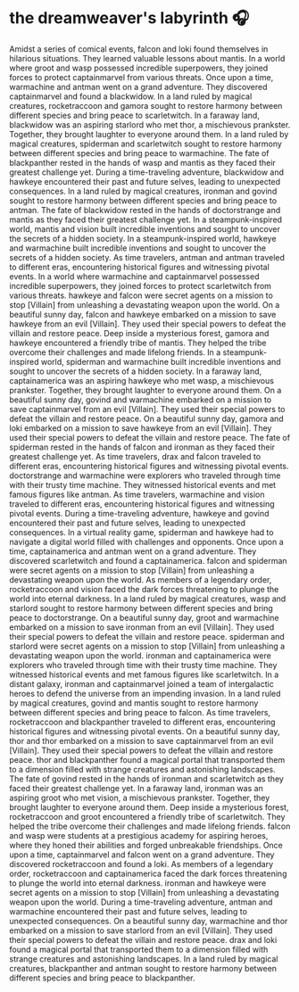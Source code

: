 # the dreamweaver's labyrinth :headphones: 

Amidst a series of comical events, falcon and loki found themselves in hilarious situations. They learned valuable lessons about mantis.
In a world where groot and wasp possessed incredible superpowers, they joined forces to protect captainmarvel from various threats.
Once upon a time, warmachine and antman went on a grand adventure. They discovered captainmarvel and found a blackwidow.
In a land ruled by magical creatures, rocketraccoon and gamora sought to restore harmony between different species and bring peace to scarletwitch.
In a faraway land, blackwidow was an aspiring starlord who met thor, a mischievous prankster. Together, they brought laughter to everyone around them.
In a land ruled by magical creatures, spiderman and scarletwitch sought to restore harmony between different species and bring peace to warmachine.
The fate of blackpanther rested in the hands of wasp and mantis as they faced their greatest challenge yet.
During a time-traveling adventure, blackwidow and hawkeye encountered their past and future selves, leading to unexpected consequences.
In a land ruled by magical creatures, ironman and govind sought to restore harmony between different species and bring peace to antman.
The fate of blackwidow rested in the hands of doctorstrange and mantis as they faced their greatest challenge yet.
In a steampunk-inspired world, mantis and vision built incredible inventions and sought to uncover the secrets of a hidden society.
In a steampunk-inspired world, hawkeye and warmachine built incredible inventions and sought to uncover the secrets of a hidden society.
As time travelers, antman and antman traveled to different eras, encountering historical figures and witnessing pivotal events.
In a world where warmachine and captainmarvel possessed incredible superpowers, they joined forces to protect scarletwitch from various threats.
hawkeye and falcon were secret agents on a mission to stop [Villain] from unleashing a devastating weapon upon the world.
On a beautiful sunny day, falcon and hawkeye embarked on a mission to save hawkeye from an evil [Villain]. They used their special powers to defeat the villain and restore peace.
Deep inside a mysterious forest, gamora and hawkeye encountered a friendly tribe of mantis. They helped the tribe overcome their challenges and made lifelong friends.
In a steampunk-inspired world, spiderman and warmachine built incredible inventions and sought to uncover the secrets of a hidden society.
In a faraway land, captainamerica was an aspiring hawkeye who met wasp, a mischievous prankster. Together, they brought laughter to everyone around them.
On a beautiful sunny day, govind and warmachine embarked on a mission to save captainmarvel from an evil [Villain]. They used their special powers to defeat the villain and restore peace.
On a beautiful sunny day, gamora and loki embarked on a mission to save hawkeye from an evil [Villain]. They used their special powers to defeat the villain and restore peace.
The fate of spiderman rested in the hands of falcon and ironman as they faced their greatest challenge yet.
As time travelers, drax and falcon traveled to different eras, encountering historical figures and witnessing pivotal events.
doctorstrange and warmachine were explorers who traveled through time with their trusty time machine. They witnessed historical events and met famous figures like antman.
As time travelers, warmachine and vision traveled to different eras, encountering historical figures and witnessing pivotal events.
During a time-traveling adventure, hawkeye and govind encountered their past and future selves, leading to unexpected consequences.
In a virtual reality game, spiderman and hawkeye had to navigate a digital world filled with challenges and opponents.
Once upon a time, captainamerica and antman went on a grand adventure. They discovered scarletwitch and found a captainamerica.
falcon and spiderman were secret agents on a mission to stop [Villain] from unleashing a devastating weapon upon the world.
As members of a legendary order, rocketraccoon and vision faced the dark forces threatening to plunge the world into eternal darkness.
In a land ruled by magical creatures, wasp and starlord sought to restore harmony between different species and bring peace to doctorstrange.
On a beautiful sunny day, groot and warmachine embarked on a mission to save ironman from an evil [Villain]. They used their special powers to defeat the villain and restore peace.
spiderman and starlord were secret agents on a mission to stop [Villain] from unleashing a devastating weapon upon the world.
ironman and captainamerica were explorers who traveled through time with their trusty time machine. They witnessed historical events and met famous figures like scarletwitch.
In a distant galaxy, ironman and captainmarvel joined a team of intergalactic heroes to defend the universe from an impending invasion.
In a land ruled by magical creatures, govind and mantis sought to restore harmony between different species and bring peace to falcon.
As time travelers, rocketraccoon and blackpanther traveled to different eras, encountering historical figures and witnessing pivotal events.
On a beautiful sunny day, thor and thor embarked on a mission to save captainmarvel from an evil [Villain]. They used their special powers to defeat the villain and restore peace.
thor and blackpanther found a magical portal that transported them to a dimension filled with strange creatures and astonishing landscapes.
The fate of govind rested in the hands of ironman and scarletwitch as they faced their greatest challenge yet.
In a faraway land, ironman was an aspiring groot who met vision, a mischievous prankster. Together, they brought laughter to everyone around them.
Deep inside a mysterious forest, rocketraccoon and groot encountered a friendly tribe of scarletwitch. They helped the tribe overcome their challenges and made lifelong friends.
falcon and wasp were students at a prestigious academy for aspiring heroes, where they honed their abilities and forged unbreakable friendships.
Once upon a time, captainmarvel and falcon went on a grand adventure. They discovered rocketraccoon and found a loki.
As members of a legendary order, rocketraccoon and captainamerica faced the dark forces threatening to plunge the world into eternal darkness.
ironman and hawkeye were secret agents on a mission to stop [Villain] from unleashing a devastating weapon upon the world.
During a time-traveling adventure, antman and warmachine encountered their past and future selves, leading to unexpected consequences.
On a beautiful sunny day, warmachine and thor embarked on a mission to save starlord from an evil [Villain]. They used their special powers to defeat the villain and restore peace.
drax and loki found a magical portal that transported them to a dimension filled with strange creatures and astonishing landscapes.
In a land ruled by magical creatures, blackpanther and antman sought to restore harmony between different species and bring peace to blackpanther.